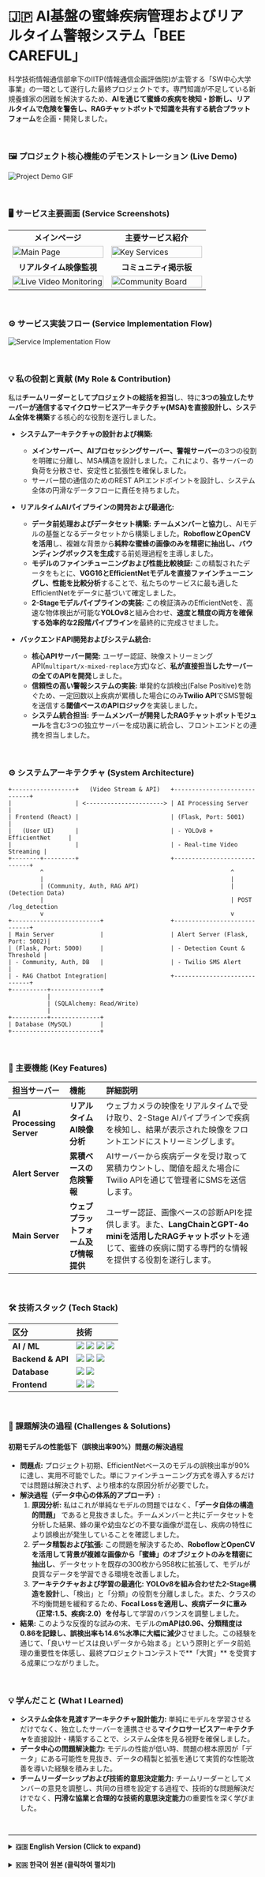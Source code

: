 

# 🇯🇵 AI基盤の蜜蜂疾病管理およびリアルタイム警報システム「BEE CAREFUL」

科学技術情報通信部傘下のIITP(情報通信企画評価院)が主管する「SW中心大学事業」の一環として遂行した最終プロジェクトです。専門知識が不足している新規養蜂家の困難を解決するため、**AIを通じて蜜蜂の疾病を検知・診断し、リアルタイムで危険を警告し、RAGチャットボットで知識を共有する統合プラットフォーム**を企画・開発しました。

<br>

### 🖼️ プロジェクト核心機能のデモンストレーション (Live Demo)

![Project Demo GIF](https://raw.githubusercontent.com/baekyutae/portfolio/main/port_image/%EB%8D%B0%EB%AA%A8%EC%98%81%EC%83%81.gif?raw=true)

<br>

### 🖥️ サービス主要画面 (Service Screenshots)

<table>
  <tr>
    <td align="center" width="50%"><b>メインページ</b></td>
    <td align="center" width="50%"><b>主要サービス紹介</b></td>
  </tr>
  <tr>
    <td><img src="https://raw.githubusercontent.com/baekyutae/portfolio/main/port_image/%EB%A9%94%EC%9D%B8%ED%8E%98%EC%9D%B4%EC%A7%80.jpg?raw=true" alt="Main Page" width="100%"></td>
    <td><img src="https://raw.githubusercontent.com/baekyutae/portfolio/main/port_image/sertvice_dis.jpg?raw=true" alt="Key Services" width="100%"></td>
  </tr>
  <tr>
    <td align="center"><b>リアルタイム映像監視</b></td>
    <td align="center"><b>コミュニティ掲示板</b></td>
  </tr>
  <tr>
    <td><img src="https://raw.githubusercontent.com/baekyutae/portfolio/main/port_image/%EC%98%81%EC%83%81%EA%B0%90%EC%8B%9C%20%ED%8E%98%EC%9D%B4%EC%A7%80.png?raw=true" alt="Live Video Monitoring" width="100%"></td>
    <td><img src="https://raw.githubusercontent.com/baekyutae/portfolio/main/port_image/%EC%BB%A4%EB%AE%A4%EB%8B%88%ED%8B%B0.png?raw=true" alt="Community Board" width="100%"></td>
  </tr>
</table>

<br>

### ⚙️ サービス実装フロー (Service Implementation Flow)

![Service Implementation Flow](https://raw.githubusercontent.com/baekyutae/portfolio/main/port_image/service_flow.jpg?raw=true)

<br>

### 💡 私の役割と貢献 (My Role & Contribution)

私は**チームリーダーとしてプロジェクトの総括を担当**し、特に**3つの独立したサーバーが通信するマイクロサービスアーキテクチャ(MSA)を直接設計し、システム全体を構築**する核心的な役割を遂行しました。

*   **システムアーキテクチャの設計および構築:**
    *   **メインサーバー、AIプロセッシングサーバー、警報サーバー**の3つの役割を明確に分離し、MSA構造を設計しました。これにより、各サーバーの負荷を分散させ、安定性と拡張性を確保しました。
    *  サーバー間の通信のためのREST APIエンドポイントを設計し、システム全体の円滑なデータフローに責任を持ちました。

*   **リアルタイムAIパイプラインの開発および最適化:**
    *   **データ前処理およびデータセット構築:** **チームメンバーと協力**し、AIモデルの基盤となるデータセットから構築しました。**RoboflowとOpenCVを活用**し、複雑な背景から**純粋な蜜蜂の画像のみを精密に抽出し、バウンディングボックスを生成**する前処理過程を主導しました。
    *   **モデルのファインチューニングおよび性能比較検証:** この精製されたデータをもとに、**VGG16とEfficientNetモデルを直接ファインチューニングし、性能を比較分析**することで、私たちのサービスに最も適したEfficientNetをデータに基づいて確定しました。
    *   **2-Stageモデルパイプラインの実装:** この検証済みのEfficientNetを、高速な物体検出が可能な**YOLOv8**と組み合わせ、**速度と精度の両方を確保する効率的な2段階パイプライン**を最終的に完成させました。

*   **バックエンドAPI開発およびシステム統合:**
    *   **核心APIサーバー開発:** ユーザー認証、映像ストリーミングAPI(`multipart/x-mixed-replace`方式)など、**私が直接担当したサーバーの全てのAPIを開発**しました。
    *   **信頼性の高い警報システムの実装:** 単発的な誤検出(False Positive)を防ぐため、一定回数以上疾病が累積した場合にのみ**Twilio API**でSMS警報を送信する**閾値ベースのAPIロジック**を実装しました。
    *   **システム統合担当:** **チームメンバーが開発したRAGチャットボットモジュール**を含む3つの独立サーバーを成功裏に統合し、フロントエンドとの連携を担当しました。

 <br>

### ⚙️ システムアーキテクチャ (System Architecture)

```
+------------------+   (Video Stream & API)   +-----------------------------+
|                  | <----------------------> | AI Processing Server        |
| Frontend (React) |                          | (Flask, Port: 5001)         |
|   (User UI)      |                          | - YOLOv8 + EfficientNet     |
|                  |                          | - Real-time Video Streaming |
+--------+---------+                          +-----------------------------+
         ^                                                     ^
         |                                                     |
         | (Community, Auth, RAG API)                          | (Detection Data)
         |                                                     | POST /log_detection
         v                                                     v
+-------------------------+                   +-----------------------------+
| Main Server             |                   | Alert Server (Flask, Port: 5002)|
| (Flask, Port: 5000)     |                   | - Detection Count & Threshold |
| - Community, Auth, DB   |                   | - Twilio SMS Alert          |
| - RAG Chatbot Integration|                  +-----------------------------+
+----------+--------------+
           |
           | (SQLAlchemy: Read/Write)
           |
+----------+--------------+
| Database (MySQL)        |
+-------------------------+

```

<br>

### 🌟 主要機能 (Key Features)

| 担当サーバー | 機能 | 詳細説明 |
| :--- | :--- | :--- |
| **AI Processing Server** | **リアルタイムAI映像分析** | ウェブカメラの映像をリアルタイムで受け取り、2-Stage AIパイプラインで疾病を検知し、結果が表示された映像をフロントエンドにストリーミングします。 |
| **Alert Server** | **累積ベースの危険警報** | AIサーバーから疾病データを受け取って累積カウントし、閾値を超えた場合にTwilio APIを通じて管理者にSMSを送信します。 |
| **Main Server** | **ウェブプラットフォーム及び情報提供** | ユーザー認証、画像ベースの診断APIを提供します。また、**LangChainとGPT-4o miniを活用したRAGチャットボット**を通じて、蜜蜂の疾病に関する専門的な情報を提供する役割を遂行します。 |

<br>

### 🛠️ 技術スタック (Tech Stack)

| 区分 | 技術 |
| :--- | :--- |
| **AI / ML** | <img src="https://img.shields.io/badge/TensorFlow-FF6F00?style=for-the-badge&logo=tensorflow&logoColor=white"> <img src="https://img.shields.io/badge/YOLOv8-4F46E5?style=for-the-badge&logo=yolo&logoColor=white"> <img src="https://img.shields.io/badge/EfficientNet-8BC34A?style=for-the-badge"> <img src="https://img.shields.io/badge/OpenCV-5C3EE8?style=for-the-badge&logo=opencv&logoColor=white"> |
| **Backend & API** | <img src="https://img.shields.io/badge/Python-3776AB?style=for-the-badge&logo=python&logoColor=white"> <img src="https://img.shields.io/badge/Flask-000000?style=for-the-badge&logo=flask&logoColor=white"> <img src="https://img.shields.io/badge/Twilio-F22F46?style=for-the-badge&logo=twilio&logoColor=white"> |
| **Database** | <img src="https://img.shields.io/badge/MySQL-4479A1?style=for-the-badge&logo=mysql&logoColor=white"> <img src="https://img.shields.io/badge/SQLAlchemy-D71F00?style=for-the-badge&logo=sqlalchemy&logoColor=white"> |
| **Frontend** | <img src="https://img.shields.io/badge/React-61DAFB?style=for-the-badge&logo=react&logoColor=black"> <img src="https://img.shields.io/badge/JavaScript-F7DF1E?style=for-the-badge&logo=javascript&logoColor=black"> |

<br>

### 🤔 課題解決の過程 (Challenges & Solutions)

#### **初期モデルの性能低下（誤検出率90%）問題の解決過程**

*   **問題点:** プロジェクト初期、EfficientNetベースのモデルの誤検出率が90%に達し、実用不可能でした。単にファインチューニング方式を導入するだけでは問題は解決されず、より根本的な原因分析が必要でした。
*   **解決過程（データ中心の体系的アプローチ）:**
    1.  **原因分析:** 私はこれが単純なモデルの問題ではなく、**「データ自体の構造的問題」** であると見抜きました。チームメンバーと共にデータセットを分析した結果、蜂の巣や幼虫などの不要な画像が混在し、疾病の特性により誤検出が発生していることを確認しました。
    2.  **データ精製および拡張:** この問題を解決するため、**RoboflowとOpenCVを活用して背景が複雑な画像から「蜜蜂」のオブジェクトのみを精密に抽出し**、データセットを既存の300枚から958枚に拡張して、モデルが良質なデータを学習できる環境を改善しました。
    3.  **アーキテクチャおよび学習の最適化:** **YOLOv8を組み合わせた2-Stage構造を設計**し、「検出」と「分類」の役割を分離しました。また、クラスの不均衡問題を緩和するため、**Focal Lossを適用し、疾病データに重み（正常:1.5、疾病:2.0）を付与**して学習のバランスを調整しました。
*   **結果:** このような反復的な試みの末、モデルの**mAPは0.96、分類精度は0.86を記録し、誤検出率も14.6%水準に大幅に減少**させました。この経験を通じて、「良いサービスは良いデータから始まる」という原則とデータ前処理の重要性を体感し、最終プロジェクトコンテストで**「大賞」** を受賞する成果につながりました。

<br>

### 💡 学んだこと (What I Learned)

*   **システム全体を見渡すアーキテクチャ設計能力:** 単純にモデルを学習させるだけでなく、独立したサーバーを連携させる**マイクロサービスアーキテクチャ**を直接設計・構築することで、システム全体を見る視野を確保しました。
*   **データ中心の問題解決能力:** モデルの性能が低い時、問題の根本原因が「データ」にある可能性を見抜き、データの精製と拡張を通じて実質的な性能改善を導いた経験を積みました。
*   **チームリーダーシップおよび技術的意思決定能力:** チームリーダーとしてメンバーの意見を調整し、共同の目標を設定する過程で、技術的な問題解決だけでなく、**円滑な協業と合理的な技術的意思決定能力**の重要性を深く学びました。

<br>

---

<details>
<summary><strong>🇬🇧 English Version (Click to expand)</strong></summary>

<br>

# AI-based Honeybee Disease Management and Real-time Alert System "BEE CAREFUL"

This is the final project conducted as part of the 'SW-Oriented University Project,' supervised by the IITP under the Ministry of Science and ICT. To address the challenges faced by new beekeepers lacking expert knowledge, we planned and developed a **comprehensive platform that detects and diagnoses honeybee diseases via AI, provides real-time risk alerts, and shares knowledge through a RAG chatbot.**

<br>

### 🖼️ Live Demo

![Project Demo GIF](https://raw.githubusercontent.com/baekyutae/portfolio/main/port_image/%EB%8D%B0%EB%AA%A8%EC%98%81%EC%83%81.gif?raw=true)

<br>

### 🖥️ Service Screenshots

<table>
  <tr>
    <td align="center" width="50%"><b>Main Page</b></td>
    <td align="center" width="50%"><b>Key Services Overview</b></td>
  </tr>
  <tr>
    <td><img src="https://raw.githubusercontent.com/baekyutae/portfolio/main/port_image/%EB%A9%94%EC%9D%B8%ED%8E%98%EC%9D%B4%EC%A7%80.jpg?raw=true" alt="Main Page" width="100%"></td>
    <td><img src="https://raw.githubusercontent.com/baekyutae/portfolio/main/port_image/sertvice_dis.jpg?raw=true" alt="Key Services" width="100%"></td>
  </tr>
  <tr>
    <td align="center"><b>Live Video Monitoring</b></td>
    <td align="center"><b>Community Board</b></td>
  </tr>
  <tr>
    <td><img src="https://raw.githubusercontent.com/baekyutae/portfolio/main/port_image/%EC%98%81%EC%83%81%EA%B0%90%EC%8B%9C%20%ED%8E%98%EC%9D%B4%EC%A7%80.png?raw=true" alt="Live Video Monitoring" width="100%"></td>
    <td><img src="https://raw.githubusercontent.com/baekyutae/portfolio/main/port_image/%EC%BB%A4%EB%AE%A4%EB%8B%88%ED%8B%B0.png?raw=true" alt="Community Board" width="100%"></td>
  </tr>
</table>

<br>

### ⚙️ Service Implementation Flow

![Service Implementation Flow](https://raw.githubusercontent.com/baekyutae/portfolio/main/port_image/service_flow.jpg?raw=true)

<br>

### 💡 My Role & Contribution

As the **team leader, I was responsible for overseeing the project**, and played a key role in **personally designing a microservices architecture (MSA) with three independent servers and building the entire system.**

*   **System Architecture Design & Implementation:**
    *   Designed an MSA structure by clearly separating the roles of the **main server, AI processing server, and alert server**, thereby distributing the load and securing stability and scalability.
    *   Designed REST API endpoints for inter-server communication and was responsible for the smooth data flow of the entire system.

*   **Real-time AI Pipeline Development & Optimization:**
    *   **Data-driven Model Selection:** **Collaborated with team members** to build a honeybee image dataset, and **personally fine-tuned and compared the performance of VGG16 and EfficientNet models**. Through this systematic verification process, we selected EfficientNet as the most suitable model for our service.
    *   **2-Stage Model Pipeline Implementation:** Completed an efficient two-stage pipeline that achieves both **speed and accuracy** by combining the validated EfficientNet with the fast object detection capabilities of **YOLOv8**.

*   **Backend API Development & System Integration:**
    *   **Core API Server Development:** Personally developed all APIs for the servers I was in charge of, including user authentication and video streaming API (`multipart/x-mixed-replace`).
    *   **High-Reliability Alert System Implementation:** Implemented a **threshold-based API logic** that sends SMS alerts via the **Twilio API** only when the number of disease detections exceeds a certain threshold, to prevent false positives.
    *   **System Integration Lead:** Led the successful integration of three independent servers, including a RAG chatbot module developed by a team member, and handled the integration with the frontend.

 <br>

### ⚙️ System Architecture
```
+------------------+   (Video Stream & API)   +-----------------------------+
|                  | <----------------------> | AI Processing Server        |
| Frontend (React) |                          | (Flask, Port: 5001)         |
|   (User UI)      |                          | - YOLOv8 + EfficientNet     |
|                  |                          | - Real-time Video Streaming |
+--------+---------+                          +-----------------------------+
         ^                                                     ^
         |                                                     |
         | (Community, Auth, RAG API)                          | (Detection Data)
         |                                                     | POST /log_detection
         v                                                     v
+-------------------------+                   +-----------------------------+
| Main Server             |                   | Alert Server (Flask, Port: 5002)|
| (Flask, Port: 5000)     |                   | - Detection Count & Threshold |
| - Community, Auth, DB   |                   | - Twilio SMS Alert          |
| - RAG Chatbot Integration|                  +-----------------------------+
+----------+--------------+
           |
           | (SQLAlchemy: Read/Write)
           |
+----------+--------------+
| Database (MySQL)        |
+-------------------------+

```


<br>

### 🌟 Key Features

| Server | Function | Description |
| :--- | :--- | :--- |
| **AI Processing Server** | **Real-time AI Video Analysis** | Receives real-time video from a webcam, detects diseases through a 2-Stage AI pipeline, and streams the video with results to the frontend. |
| **Alert Server** | **Cumulative-based Risk Alert** | Receives disease data from the AI server, counts it cumulatively, and sends an SMS to the administrator via the Twilio API when a threshold is exceeded. |
| **Main Server** | **Web Platform & Information Service** | Provides APIs for user authentication and image-based diagnosis. Also serves as a RAG chatbot using **LangChain and GPT-4o mini** to provide expert information on honeybee diseases. |

<br>

### 🛠️ Tech Stack
(Same as the Korean version)

<br>

### 🤔 Challenges & Solutions
(English translation of the Challenges & Solutions section)

<br>

### 💡 What I Learned
(English translation of the What I Learned section)

</details>

<br>

<details>
<summary><strong>🇰🇷 한국어 원본 (클릭하여 펼치기)</strong></summary>

<br>

<!--
  여기에 우리가 최종적으로 완성한
  한국어 버전 README 내용을 그대로 복사해서 넣습니다.
-->
# AI 기반 꿀벌 질병 관리 및 실시간 경보 시스템 "BEE CAREFUL" 

과학기술정보통신부 산하 IITP(정보통신기획평가원)가 주관하는 'SW중심대학사업'의 일환으로 수행한 최종 프로젝트입니다. 전문 지식이 부족한 신규 양봉업자들의 어려움을 해결하고자, **AI를 통해 꿀벌의 질병을 탐지·진단하고, 실시간으로 위험을 경고하며, RAG 챗봇으로 지식을 공유하는 종합 플랫폼**을 기획하고 개발했습니다.

<br>

### 🖼️ 프로젝트 핵심 기능 시연 (Live Demo)

![Project Demo GIF](https://raw.githubusercontent.com/baekyutae/portfolio/main/port_image/%EB%8D%B0%EB%AA%A8%EC%98%81%EC%83%81.gif?raw=true)

<br>

### 🖥️ 서비스 주요 화면 (Service Screenshots)

<table>
  <tr>
    <td align="center" width="50%"><b>메인 페이지</b></td>
    <td align="center" width="50%"><b>주요 서비스 소개</b></td>
  </tr>
  <tr>
    <td><img src="https://raw.githubusercontent.com/baekyutae/portfolio/main/port_image/%EB%A9%94%EC%9D%B8%ED%8E%98%EC%9D%B4%EC%A7%80.jpg?raw=true" alt="메인 페이지" width="100%"></td>
    <td><img src="https://raw.githubusercontent.com/baekyutae/portfolio/main/port_image/%EC%84%9C%EB%B9%84%EC%8A%A4%20%EB%AA%85%EC%84%B8.jpg?raw=true" alt="주요 서비스 소개" width="100%"></td>
  </tr>
  <tr>
    <td align="center"><b>실시간 영상 감시</b></td>
    <td align="center"><b>커뮤니티 게시판</b></td>
  </tr>
  <tr>
    <td><img src="https://github.com/baekyutae/portfolio/blob/main/port_image/%EC%98%81%EC%83%81%EA%B0%90%EC%8B%9C%20%ED%8E%98%EC%9D%B4%EC%A7%80.png?raw=true" alt="실시간 영상 감시" width="100%"></td>
    <td><img src="https://raw.githubusercontent.com/baekyutae/portfolio/main/port_image/%EC%BB%A4%EB%AE%A4%EB%8B%88%ED%8B%B0.png?raw=true" alt="커뮤니티 게시판" width="100%"></td>
  </tr>
</table>

<br>

### ⚙️ 서비스 구현 흐름 (Service Implementation Flow)

![서비스 구현 흐름](https://raw.githubusercontent.com/baekyutae/portfolio/main/port_image/%EC%84%9C%EB%B9%84%EC%8A%A4%EA%B5%AC%ED%98%84%20%ED%9D%90%EB%A6%84.jpg?raw=true)

<br>

### 💡 My Role & Contribution (주요 역할 및 기여)

저는 **팀장으로서 프로젝트의 총괄을 담당**했으며, 특히 **3개의 독립 서버가 통신하는 마이크로서비스 아키텍처(MSA)를 직접 설계하고 전체 시스템을 구축**하는 핵심 역할을 수행했습니다.

*   **시스템 아키텍처 설계 및 구축:**
    *   **메인 서버, AI 프로세싱 서버, 경보 서버** 3개의 역할을 명확히 분리하여 MSA 구조를 설계했습니다. 이를 통해 각 서버의 부하를 분산시키고 안정성과 확장성을 확보했습니다.
    *   서버 간 통신을 위한 REST API 엔드포인트를 설계하고, 전체 시스템의 원활한 데이터 흐름을 책임졌습니다.

*   **실시간 AI 파이프라인 개발 및 최적화:**
    *   **데이터 전처리 및 데이터셋 구축:** **팀원과 협력**하여 AI 모델의 핵심 기반인 데이터셋부터 구축했습니다. **Roboflow와 OpenCV를 활용**하여 복잡한 배경 속에서 **순수 꿀벌 이미지만을 정밀하게 추출하고 바운딩 박스를 생성**하는 전처리 과정을 주도했습니다.
    *   **모델 파인튜닝 및 성능 비교 검증:** 이 정제된 데이터를 바탕으로, **VGG16과 EfficientNet 모델을 직접 파인튜닝하고 성능을 비교 분석**하여, 우리 서비스에 가장 적합한 EfficientNet을 데이터 기반으로 확정했습니다.
    *   **2-Stage 모델 파이프라인 구현:** 이 검증된 EfficientNet을, 빠른 객체 탐지가 가능한 **YOLOv8**과 결합하여 **속도와 정확도를 모두 잡는 효율적인 2단계 파이프라인**을 최종적으로 완성했습니다.

*   **백엔드 API 개발 및 시스템 통합:**
    *   **핵심 API 서버 개발:** 사용자 인증, 영상 스트리밍 API(`multipart/x-mixed-replace` 방식) 등 **제가 직접 담당한 서버들의 모든 API를 개발**했습니다.
    *   **신뢰도 높은 경보 시스템 구현:** 단발적인 오탐(False Positive)을 방지하고자, 일정 횟수 이상 질병이 누적될 경우에만 **Twilio API**로 SMS 경보를 발송하는 **임계값 기반의 API 로직**을 구현했습니다.
    *   **시스템 통합 담당:** **팀원이 개발한 RAG 챗봇 모듈**을 포함한 3개의 독립 서버를 성공적으로 통합하고, 프론트엔드와의 연동을 담당했습니다.

 <br>

### ⚙️ 시스템 아키텍처 (System Architecture)
```
+------------------+   (Video Stream & API)   +-----------------------------+
|                  | <----------------------> | AI Processing Server        |
| Frontend (React) |                          | (Flask, Port: 5001)         |
|   (User UI)      |                          | - YOLOv8 + EfficientNet     |
|                  |                          | - Real-time Video Streaming |
+--------+---------+                          +-----------------------------+
         ^                                                     ^
         |                                                     |
         | (Community, Auth, RAG API)                          | (Detection Data)
         |                                                     | POST /log_detection
         v                                                     v
+-------------------------+                   +-----------------------------+
| Main Server             |                   | Alert Server (Flask, Port: 5002)|
| (Flask, Port: 5000)     |                   | - Detection Count & Threshold |
| - Community, Auth, DB   |                   | - Twilio SMS Alert          |
| - RAG Chatbot Integration|                  +-----------------------------+
+----------+--------------+
           |
           | (SQLAlchemy: Read/Write)
           |
+----------+--------------+
| Database (MySQL)        |
+-------------------------+

```

<br>

### 🌟 주요 기능 (Key Features)

| 담당 서버 | 기능 | 상세 설명 |
| :--- | :--- | :--- |
| **AI Processing Server** | **실시간 AI 영상 분석** | 웹캠 영상을 실시간으로 받아 2-Stage AI 파이프라인으로 질병을 탐지하고, 결과가 표시된 영상을 프론트엔드로 스트리밍합니다. |
| **Alert Server** | **누적 기반 위험 경보** | AI 서버로부터 질병 데이터를 받아 누적 카운트하고, 임계값 초과 시 Twilio API를 통해 관리자에게 SMS를 발송합니다. |
| **Main Server** | **웹 플랫폼 및 정보 제공** | 사용자 인증, 이미지 기반 진단 API를 제공합니다. 또한, **LangChain과 GPT-4o mini를 활용한 RAG 챗봇**을 통해, 꿀벌 질병에 대한 전문적인 정보를 제공하는 역할을 수행합니다. |

<br>

### 🛠️ 기술 스택 (Tech Stack)

| 구분 | 기술 |
| :--- | :--- |
| **AI / ML** | <img src="https://img.shields.io/badge/TensorFlow-FF6F00?style=for-the-badge&logo=tensorflow&logoColor=white"> <img src="https://img.shields.io/badge/YOLOv8-4F46E5?style=for-the-badge&logo=yolo&logoColor=white"> <img src="https://img.shields.io/badge/EfficientNet-8BC34A?style=for-the-badge"> <img src="https://img.shields.io/badge/OpenCV-5C3EE8?style=for-the-badge&logo=opencv&logoColor=white"> |
| **Backend & API** | <img src="https://img.shields.io/badge/Python-3776AB?style=for-the-badge&logo=python&logoColor=white"> <img src="https://img.shields.io/badge/Flask-000000?style=for-the-badge&logo=flask&logoColor=white"> <img src="https://img.shields.io/badge/Twilio-F22F46?style=for-the-badge&logo=twilio&logoColor=white"> |
| **Database** | <img src="https://img.shields.io/badge/MySQL-4479A1?style=for-the-badge&logo=mysql&logoColor=white"> <img src="https://img.shields.io/badge/SQLAlchemy-D71F00?style=for-the-badge&logo=sqlalchemy&logoColor=white"> |
| **Frontend** | <img src="https://img.shields.io/badge/React-61DAFB?style=for-the-badge&logo=react&logoColor=black"> <img src="https://img.shields.io/badge/JavaScript-F7DF1E?style=for-the-badge&logo=javascript&logoColor=black"> |

<br>

### 🤔 문제 해결 과정 (Challenges & Solutions)

#### **초기 모델의 성능 저하 (오진율 90%) 문제 해결 과정**

*   **문제점:** 프로젝트 초기, EfficientNet 기반 모델의 오진율이 90%에 달해 실사용이 불가능했습니다. 단순히 파인튜닝 방식을 도입하는 것만으로는 문제가 해결되지 않아, 더 근본적인 원인 분석이 필요했습니다.

*   **해결 과정 (데이터 중심의 체계적 접근):**
    1.  **원인 분석:** 저는 이것이 단순 모델의 문제가 아니라 **'데이터 자체의 구조적 문제'** 임을 간파했습니다. 팀원들과 함께 데이터셋을 분석한 결과, 벌집, 유충 등 불필요한 이미지가 섞여 있고 질병 특성으로 인해 오진이 발생하는 것을 확인했습니다.
    2.  **데이터 정제 및 확장:** 이 문제를 해결하기 위해, **Roboflow와 OpenCV를 활용하여 배경이 복잡한 이미지에서 '꿀벌' 객체만 정밀하게 추출**하고, 데이터셋을 기존 300장에서 958장으로 확장하여 모델이 양질의 데이터를 학습하도록 환경을 개선했습니다.
    3.  **아키텍처 및 학습 최적화:** **YOLOv8을 결합한 2-Stage 구조를 설계**하여 '탐지'와 '분류' 역할을 분리했습니다. 또한, 클래스 불균형 문제를 완화하기 위해 **Focal Loss를 적용하고 질병 데이터에 가중치(정상:1.5, 질병:2.0)를 부여**하여 학습의 균형을 맞췄습니다.

*   **결과:** 이러한 반복적인 시도 끝에, 모델의 **mAP는 0.96, 분류 정확도는 0.86을 기록했고, 오진율은 14.6% 수준으로 크게 감소**시켰습니다. 이 경험을 통해 '좋은 서비스는 좋은 데이터에서 출발한다'는 원칙과 데이터 전처리의 중요성을 체감했으며, 최종 프로젝트 경연에서 **'대상'** 을 수상하는 성과로 이어졌습니다.

<br>

### 💡 배운 점 (What I Learned)

*   **시스템 전체를 보는 아키텍처 설계 역량:** 단순히 모델을 학습시키는 것을 넘어, 독립적인 서버들을 연동하는 **마이크로서비스 아키텍처**를 직접 설계하고 구축해보며 시스템 전체를 보는 시야를 확보했습니다.
*   **데이터 중심의 문제 해결 능력:** 모델 성능이 낮을 때, 문제의 근본 원인이 '데이터'에 있을 수 있음을 간파하고, 데이터 정제와 증강을 통해 실질적인 성능 개선을 이끌어낸 경험을 쌓았습니다.
*   **팀 리더십 및 기술적 의사결정 능력:** 팀장으로서 팀원들의 의견을 조율하고 공동의 목표를 설정하는 과정에서, 기술적인 문제 해결뿐만 아니라 **원활한 협업과 합리적인 기술적 의사결정 능력**의 중요성을 깊이 깨달았습니다.

<br>



